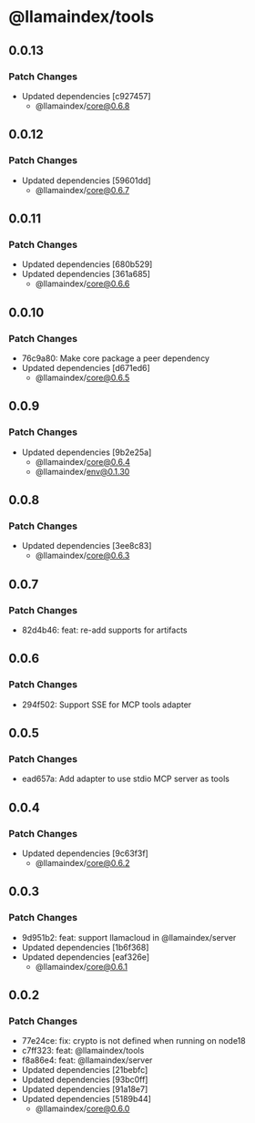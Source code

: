 # @llamaindex/tools

## 0.0.13

### Patch Changes

- Updated dependencies [c927457]
  - @llamaindex/core@0.6.8

## 0.0.12

### Patch Changes

- Updated dependencies [59601dd]
  - @llamaindex/core@0.6.7

## 0.0.11

### Patch Changes

- Updated dependencies [680b529]
- Updated dependencies [361a685]
  - @llamaindex/core@0.6.6

## 0.0.10

### Patch Changes

- 76c9a80: Make core package a peer dependency
- Updated dependencies [d671ed6]
  - @llamaindex/core@0.6.5

## 0.0.9

### Patch Changes

- Updated dependencies [9b2e25a]
  - @llamaindex/core@0.6.4
  - @llamaindex/env@0.1.30

## 0.0.8

### Patch Changes

- Updated dependencies [3ee8c83]
  - @llamaindex/core@0.6.3

## 0.0.7

### Patch Changes

- 82d4b46: feat: re-add supports for artifacts

## 0.0.6

### Patch Changes

- 294f502: Support SSE for MCP tools adapter

## 0.0.5

### Patch Changes

- ead657a: Add adapter to use stdio MCP server as tools

## 0.0.4

### Patch Changes

- Updated dependencies [9c63f3f]
  - @llamaindex/core@0.6.2

## 0.0.3

### Patch Changes

- 9d951b2: feat: support llamacloud in @llamaindex/server
- Updated dependencies [1b6f368]
- Updated dependencies [eaf326e]
  - @llamaindex/core@0.6.1

## 0.0.2

### Patch Changes

- 77e24ce: fix: crypto is not defined when running on node18
- c7ff323: feat: @llamaindex/tools
- f8a86e4: feat: @llamaindex/server
- Updated dependencies [21bebfc]
- Updated dependencies [93bc0ff]
- Updated dependencies [91a18e7]
- Updated dependencies [5189b44]
  - @llamaindex/core@0.6.0
